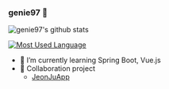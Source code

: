 ### genie97 :peach:

![genie97's github stats](https://github-readme-stats.vercel.app/api?username=genie97&show_icons=true&theme=buefy)

[![Most Used Language](https://github-readme-stats.vercel.app/api/top-langs/?username=genie97&layout=compact&theme=buefy&hide=python)](https://github.com/anuraghazra/github-readme-stats)

- 🌱 I’m currently learning Spring Boot, Vue.js
- 👯 Collaboration project 
  - [JeonJuApp](https://github.com/JeonJuApp)

<!--
**genie97/genie97** is a ✨ _special_ ✨ repository because its `README.md` (this file) appears on your GitHub profile.

Here are some ideas to get you started:

- 🔭 I’m currently working on ...
- 🌱 I’m currently learning ...
- 👯 I’m looking to collaborate on ...
- 🤔 I’m looking for help with ...
- 💬 Ask me about ...
- 📫 How to reach me: ...
- 😄 Pronouns: ...
- ⚡ Fun fact: ...
-->
